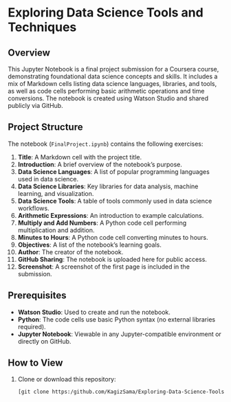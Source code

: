 # Exploring Data Science Tools and Techniques

## Overview
This Jupyter Notebook is a final project submission for a Coursera course, demonstrating foundational data science concepts and skills. It includes a mix of Markdown cells listing data science languages, libraries, and tools, as well as code cells performing basic arithmetic operations and time conversions. The notebook is created using Watson Studio and shared publicly via GitHub.

## Project Structure
The notebook (`FinalProject.ipynb`) contains the following exercises:
1. **Title**: A Markdown cell with the project title.
2. **Introduction**: A brief overview of the notebook’s purpose.
3. **Data Science Languages**: A list of popular programming languages used in data science.
4. **Data Science Libraries**: Key libraries for data analysis, machine learning, and visualization.
5. **Data Science Tools**: A table of tools commonly used in data science workflows.
6. **Arithmetic Expressions**: An introduction to example calculations.
7. **Multiply and Add Numbers**: A Python code cell performing multiplication and addition.
8. **Minutes to Hours**: A Python code cell converting minutes to hours.
9. **Objectives**: A list of the notebook’s learning goals.
10. **Author**: The creator of the notebook.
11. **GitHub Sharing**: The notebook is uploaded here for public access.
12. **Screenshot**: A screenshot of the first page is included in the submission.

## Prerequisites
- **Watson Studio**: Used to create and run the notebook.
- **Python**: The code cells use basic Python syntax (no external libraries required).
- **Jupyter Notebook**: Viewable in any Jupyter-compatible environment or directly on GitHub.

## How to View
1. Clone or download this repository:  
   ```bash
   [git clone https:/github.com/KagizSama/Exploring-Data-Science-Tools-and-Techniques.git]
